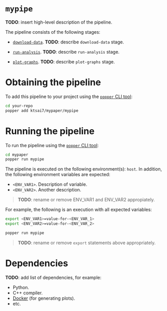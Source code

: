 # `mypipe`

<!--
NOTE TO AUTHORS: replace all the **TODO** marks with your own content.
-->

**TODO**: insert high-level description of the pipeline.

The pipeline consists of the following stages:

  * [`download-data`](./download-data.sh). **TODO**: describe `download-data` stage.

  * [`run-analysis`](./run-analysis.sh). **TODO**: describe `run-analysis` stage.

  * [`plot-graphs`](./plot-graphs.sh). **TODO**: describe `plot-graphs` stage.

# Obtaining the pipeline

To add this pipeline to your project using the
[`popper` CLI tool](https://github.com/systemslab/popper):

```bash
cd your-repo
popper add ktsai7/mypaper/mypipe
```

# Running the pipeline

To run the pipeline using the
[`popper` CLI tool](https://github.com/systemslab/popper):

```bash
cd mypaper
popper run mypipe
```

The pipeline is executed on the following environment(s): `host`. In addition,
the following environment variables are expected:

  * `<ENV_VAR1>`. Description of variable.
  * `<ENV_VAR2>`. Another description.

> **TODO**: rename or remove ENV_VAR1 and ENV_VAR2 appropiately.

For example, the following is an execution with all expected
variables:

```bash
export <ENV_VAR1>=value-for-<ENV_VAR_1>
export <ENV_VAR2>=value-for-<ENV_VAR_2>

popper run mypipe
```

> **TODO**: rename or remove `export` statements above appropriately.

# Dependencies

**TODO**: add list of dependencies, for example:

  * Python.
  * C++ compiler.
  * [Docker](https://docker.com) (for generating plots).
  * etc.
